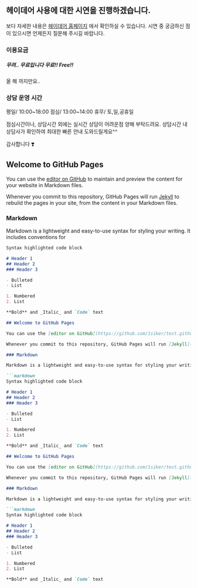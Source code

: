 <script>
    window.ht_config = {
        appId : 'a5f47eef-5a1a-49d8-9769-2c67524d79d7', 
        host : 'https://hey-there.io',
        resource : 'https://hey-there.io/hey-there-resource',
    };
</script>
<script defer="defer" src="https://hey-there.io/hey-there-resource/ht-processor.js"></script>


## 헤이데어 사용에 대한 시연을 진행하겠습니다.

보다 자세한 내용은 [헤이데어 홈페이지](https://www.hey-there.io/) 에서 확인하실 수 있습니다.
시연 중 궁금하신 점이 있으시면 언제든지 질문해 주시길 바랍니다.

### 이용요금

##### 무려.. 무료입니다 무료!! Free!!
올 해 까지만요..



### 상담 운영 시간

평일/ 10:00~18:00
점심/ 13:00~14:00
휴무/ 토,일,공휴일

점심시간이나, 상담시간 외에는 실시간 상담이 어려운점 양해 부탁드려요.
상담시간 내 상담사가 확인하여 최대한 빠른 안내 도와드릴게요^^

감사합니다 ❣️

## Welcome to GitHub Pages

You can use the [editor on GitHub](https://github.com/1siker/test.github.io/edit/gh-pages/index.md) to maintain and preview the content for your website in Markdown files.

Whenever you commit to this repository, GitHub Pages will run [Jekyll](https://jekyllrb.com/) to rebuild the pages in your site, from the content in your Markdown files.

### Markdown

Markdown is a lightweight and easy-to-use syntax for styling your writing. It includes conventions for

```markdown
Syntax highlighted code block

# Header 1
## Header 2
### Header 3

- Bulleted
- List

1. Numbered
2. List

**Bold** and _Italic_ and `Code` text

## Welcome to GitHub Pages

You can use the [editor on GitHub](https://github.com/1siker/test.github.io/edit/gh-pages/index.md) to maintain and preview the content for your website in Markdown files.

Whenever you commit to this repository, GitHub Pages will run [Jekyll](https://jekyllrb.com/) to rebuild the pages in your site, from the content in your Markdown files.

### Markdown

Markdown is a lightweight and easy-to-use syntax for styling your writing. It includes conventions for

```markdown
Syntax highlighted code block

# Header 1
## Header 2
### Header 3

- Bulleted
- List

1. Numbered
2. List

**Bold** and _Italic_ and `Code` text

## Welcome to GitHub Pages

You can use the [editor on GitHub](https://github.com/1siker/test.github.io/edit/gh-pages/index.md) to maintain and preview the content for your website in Markdown files.

Whenever you commit to this repository, GitHub Pages will run [Jekyll](https://jekyllrb.com/) to rebuild the pages in your site, from the content in your Markdown files.

### Markdown

Markdown is a lightweight and easy-to-use syntax for styling your writing. It includes conventions for

```markdown
Syntax highlighted code block

# Header 1
## Header 2
### Header 3

- Bulleted
- List

1. Numbered
2. List

**Bold** and _Italic_ and `Code` text

